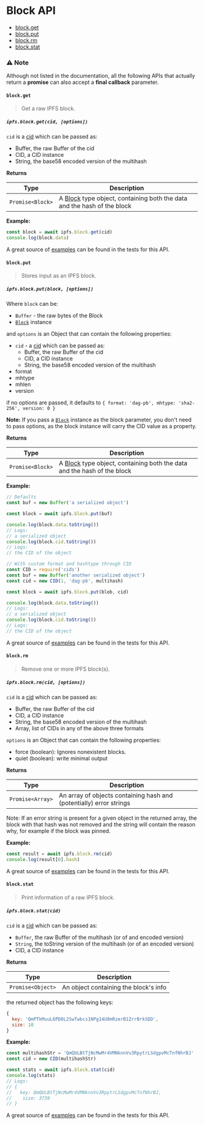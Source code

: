 # Block API

* [block.get](#blockget)
* [block.put](#blockput)
* [block.rm](#blockrm)
* [block.stat](#blockstat)

### ⚠️ Note
Although not listed in the documentation, all the following APIs that actually return a **promise** can also accept a **final callback** parameter.

#### `block.get`

> Get a raw IPFS block.

##### `ipfs.block.get(cid, [options])`

`cid` is a [cid][cid] which can be passed as:

- Buffer, the raw Buffer of the cid
- CID, a CID instance
- String, the base58 encoded version of the multihash

**Returns**

| Type | Description |
| -------- | -------- |
| `Promise<Block>` | A [Block][block] type object, containing both the data and the hash of the block |

**Example:**

```JavaScript
const block = await ipfs.block.get(cid)
console.log(block.data)
```

A great source of [examples][] can be found in the tests for this API.

#### `block.put`

> Stores input as an IPFS block.

##### `ipfs.block.put(block, [options])`

Where `block` can be:

- `Buffer` - the raw bytes of the Block
- [`Block`][block] instance

and `options` is an Object that can contain the following properties:

- `cid` - a [cid][cid] which can be passed as:
  - Buffer, the raw Buffer of the cid
  - CID, a CID instance
  - String, the base58 encoded version of the multihash
- format
- mhtype
- mhlen
- version

if no options are passed, it defaults to `{ format: 'dag-pb', mhtype: 'sha2-256', version: 0 }`

**Note:** If you pass a [`Block`][block] instance as the block parameter, you don't need to pass options, as the block instance will carry the CID value as a property.

**Returns**

| Type | Description |
| -------- | -------- |
| `Promise<Block>` | A [Block][block] type object, containing both the data and the hash of the block |

**Example:**

```JavaScript
// Defaults
const buf = new Buffer('a serialized object')

const block = await ipfs.block.put(buf)

console.log(block.data.toString())
// Logs:
// a serialized object
console.log(block.cid.toString())
// Logs:
// the CID of the object

// With custom format and hashtype through CID
const CID = require('cids')
const buf = new Buffer('another serialized object')
const cid = new CID(1, 'dag-pb', multihash)

const block = await ipfs.block.put(blob, cid)

console.log(block.data.toString())
// Logs:
// a serialized object
console.log(block.cid.toString())
// Logs:
// the CID of the object
```

A great source of [examples][] can be found in the tests for this API.

#### `block.rm`

> Remove one or more IPFS block(s).

##### `ipfs.block.rm(cid, [options])`

`cid` is a [cid][cid] which can be passed as:

- Buffer, the raw Buffer of the cid
- CID, a CID instance
- String, the base58 encoded version of the multihash
- Array, list of CIDs in any of the above three formats

`options` is an Object that can contain the following properties:

- force (boolean): Ignores nonexistent blocks.
- quiet (boolean): write minimal output

**Returns**

| Type | Description |
| -------- | -------- |
| `Promise<Array>` | An array of objects containing hash and (potentially) error strings |

Note: If an error string is present for a given object in the returned array, the block with that hash was not removed and the string will contain the reason why, for example if the block was pinned.

**Example:**

```JavaScript
const result = await ipfs.block.rm(cid)
console.log(result[0].hash)
```

A great source of [examples][] can be found in the tests for this API.

#### `block.stat`

> Print information of a raw IPFS block.

##### `ipfs.block.stat(cid)`

`cid` is a [cid][cid] which can be passed as:

- `Buffer`, the raw Buffer of the multihash (or of and encoded version)
- `String`, the toString version of the multihash (or of an encoded version)
- CID, a CID instance

**Returns**

| Type | Description |
| -------- | -------- |
| `Promise<Object>` | An object containing the block's info |

the returned object has the following keys:

```JavaScript
{
  key: 'QmPTkMuuL6PD8L2SwTwbcs1NPg14U8mRzerB1ZrrBrkSDD',
  size: 10
}
```

**Example:**

```JavaScript
const multihashStr = 'QmQULBtTjNcMwMr4VMNknnVv3RpytrLSdgpvMcTnfNhrBJ'
const cid = new CID(multihashStr)

const stats = await ipfs.block.stat(cid)
console.log(stats)
// Logs:
// {
//   key: QmQULBtTjNcMwMr4VMNknnVv3RpytrLSdgpvMcTnfNhrBJ,
//    size: 3739
// }
```

A great source of [examples][] can be found in the tests for this API.

[block]: https://github.com/ipfs/js-ipfs-block
[multihash]: https://github.com/multiformats/multihash
[examples]: https://github.com/ipfs/interface-ipfs-core/blob/master/src/block
[cid]: https://www.npmjs.com/package/cids

